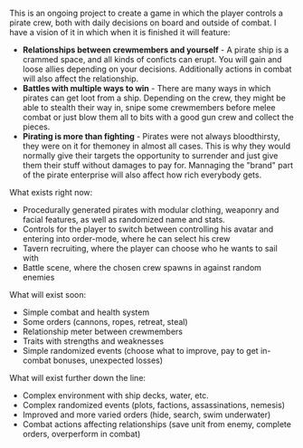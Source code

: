 This is an ongoing project to create a game in which the player controls a pirate crew, both with daily decisions on board and outside of combat. I have a vision of it in which when it is finished it will feature:
- **Relationships between crewmembers and yourself** - A pirate ship is a crammed space, and all kinds of conficts can erupt. You will gain and loose allies depending on your decisions. Additionally actions in combat will also affect the relationship.
- **Battles with multiple ways to win** - There are many ways in which pirates can get loot from a ship. Depending on the crew, they might be able to stealth their way in, snipe some crewmembers before melee combat or just blow them all to bits with a good gun crew and collect the pieces.
- **Pirating is more than fighting** - Pirates were not always bloodthirsty, they were on it for themoney in almost all cases. 
This is why they would normally give their targets the opportunity to surrender and just give them their stuff without damages to pay for. Mannaging the "brand" part of the pirate enterprise will also affect how rich everybody gets.

What exists right now:
 - Procedurally generated pirates with modular clothing, weaponry and facial features, as well as randomized name and stats.
 - Controls for the player to switch between controlling his avatar and entering into order-mode, where he can select his crew
 - Tavern recruiting, where the player can choose who he wants to sail with
 - Battle scene, where the chosen crew spawns in against random enemies
 
 What will exist soon: 
  - Simple combat and health system
  - Some orders (cannons, ropes, retreat, steal)
  - Relationship meter between crewmembers
  - Traits with strengths and weaknesses
  - Simple randomized events (choose what to improve, pay to get in-combat bonuses, unexpected losses)
  
  
 What will exist further down the line:
  - Complex environment with ship decks, water, etc.
  - Complex randomized events (plots, factions, assassinations, nemesis)
  - Improved and more varied orders (hide, search, swim underwater)
  - Combat actions affecting relationships (save unit from enemy, complete orders, overperform in combat)
